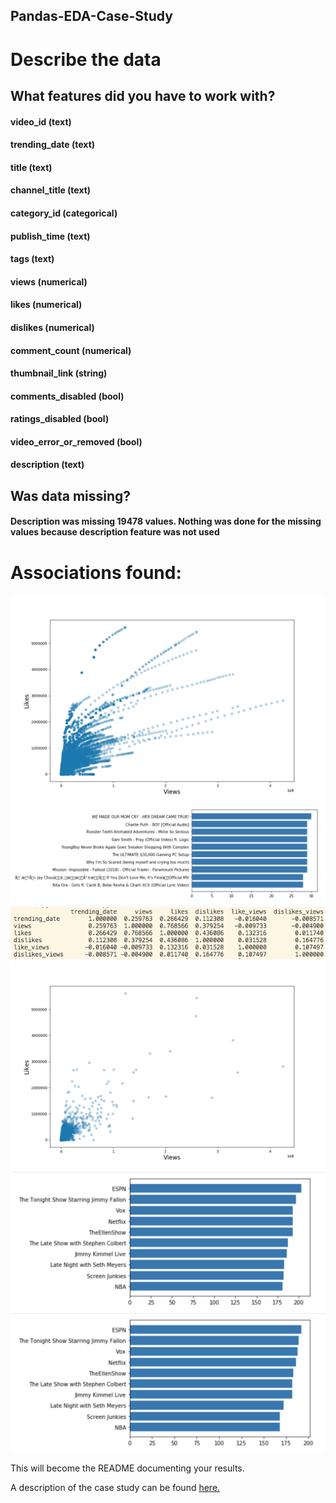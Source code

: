 ## Pandas-EDA-Case-Study

# Describe the data

## What features did you have to work with?
#### video_id (text)
#### trending_date (text)
#### title (text)
#### channel_title (text)
#### category_id (categorical)
#### publish_time (text)
#### tags (text)
#### views (numerical)
#### likes (numerical)
#### dislikes (numerical)
#### comment_count (numerical)
#### thumbnail_link (string)
#### comments_disabled (bool)
#### ratings_disabled (bool)
#### video_error_or_removed (bool)
#### description (text)

## Was data missing?

#### Description was missing 19478 values. Nothing was done for the missing values because description feature was not used

# Associations found:

![](images/image3.png)
![](images/image1.png)
![](images/image.png)
![](images/image2.png)
![](images/image4.png)
![](images/image5.png)





This will become the README documenting your results.  

A description of the case study can be found [here.](case_study_description.md)
